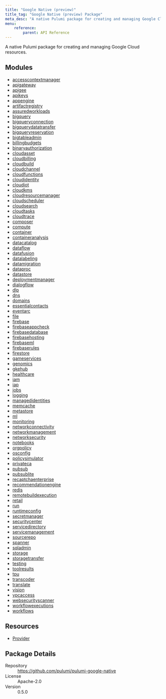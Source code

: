 ```yaml
---
title: "Google Native (preview)"
title_tag: "Google Native (preview) Package"
meta_desc: "A native Pulumi package for creating and managing Google Cloud resources."
menu:
    reference:
        parent: API Reference
---
```


<!-- WARNING: this file was generated by Pulumi Docs Generator. -->
<!-- Do not edit by hand unless you're certain you know what you are doing! -->

A native Pulumi package for creating and managing Google Cloud resources.

<h2 id="modules">Modules</h2>
<ul class="api">
    <li><a href="accesscontextmanager/" title="accesscontextmanager"><span class="symbol module"></span>accesscontextmanager</a></li>
    <li><a href="apigateway/" title="apigateway"><span class="symbol module"></span>apigateway</a></li>
    <li><a href="apigee/" title="apigee"><span class="symbol module"></span>apigee</a></li>
    <li><a href="apikeys/" title="apikeys"><span class="symbol module"></span>apikeys</a></li>
    <li><a href="appengine/" title="appengine"><span class="symbol module"></span>appengine</a></li>
    <li><a href="artifactregistry/" title="artifactregistry"><span class="symbol module"></span>artifactregistry</a></li>
    <li><a href="assuredworkloads/" title="assuredworkloads"><span class="symbol module"></span>assuredworkloads</a></li>
    <li><a href="bigquery/" title="bigquery"><span class="symbol module"></span>bigquery</a></li>
    <li><a href="bigqueryconnection/" title="bigqueryconnection"><span class="symbol module"></span>bigqueryconnection</a></li>
    <li><a href="bigquerydatatransfer/" title="bigquerydatatransfer"><span class="symbol module"></span>bigquerydatatransfer</a></li>
    <li><a href="bigqueryreservation/" title="bigqueryreservation"><span class="symbol module"></span>bigqueryreservation</a></li>
    <li><a href="bigtableadmin/" title="bigtableadmin"><span class="symbol module"></span>bigtableadmin</a></li>
    <li><a href="billingbudgets/" title="billingbudgets"><span class="symbol module"></span>billingbudgets</a></li>
    <li><a href="binaryauthorization/" title="binaryauthorization"><span class="symbol module"></span>binaryauthorization</a></li>
    <li><a href="cloudasset/" title="cloudasset"><span class="symbol module"></span>cloudasset</a></li>
    <li><a href="cloudbilling/" title="cloudbilling"><span class="symbol module"></span>cloudbilling</a></li>
    <li><a href="cloudbuild/" title="cloudbuild"><span class="symbol module"></span>cloudbuild</a></li>
    <li><a href="cloudchannel/" title="cloudchannel"><span class="symbol module"></span>cloudchannel</a></li>
    <li><a href="cloudfunctions/" title="cloudfunctions"><span class="symbol module"></span>cloudfunctions</a></li>
    <li><a href="cloudidentity/" title="cloudidentity"><span class="symbol module"></span>cloudidentity</a></li>
    <li><a href="cloudiot/" title="cloudiot"><span class="symbol module"></span>cloudiot</a></li>
    <li><a href="cloudkms/" title="cloudkms"><span class="symbol module"></span>cloudkms</a></li>
    <li><a href="cloudresourcemanager/" title="cloudresourcemanager"><span class="symbol module"></span>cloudresourcemanager</a></li>
    <li><a href="cloudscheduler/" title="cloudscheduler"><span class="symbol module"></span>cloudscheduler</a></li>
    <li><a href="cloudsearch/" title="cloudsearch"><span class="symbol module"></span>cloudsearch</a></li>
    <li><a href="cloudtasks/" title="cloudtasks"><span class="symbol module"></span>cloudtasks</a></li>
    <li><a href="cloudtrace/" title="cloudtrace"><span class="symbol module"></span>cloudtrace</a></li>
    <li><a href="composer/" title="composer"><span class="symbol module"></span>composer</a></li>
    <li><a href="compute/" title="compute"><span class="symbol module"></span>compute</a></li>
    <li><a href="container/" title="container"><span class="symbol module"></span>container</a></li>
    <li><a href="containeranalysis/" title="containeranalysis"><span class="symbol module"></span>containeranalysis</a></li>
    <li><a href="datacatalog/" title="datacatalog"><span class="symbol module"></span>datacatalog</a></li>
    <li><a href="dataflow/" title="dataflow"><span class="symbol module"></span>dataflow</a></li>
    <li><a href="datafusion/" title="datafusion"><span class="symbol module"></span>datafusion</a></li>
    <li><a href="datalabeling/" title="datalabeling"><span class="symbol module"></span>datalabeling</a></li>
    <li><a href="datamigration/" title="datamigration"><span class="symbol module"></span>datamigration</a></li>
    <li><a href="dataproc/" title="dataproc"><span class="symbol module"></span>dataproc</a></li>
    <li><a href="datastore/" title="datastore"><span class="symbol module"></span>datastore</a></li>
    <li><a href="deploymentmanager/" title="deploymentmanager"><span class="symbol module"></span>deploymentmanager</a></li>
    <li><a href="dialogflow/" title="dialogflow"><span class="symbol module"></span>dialogflow</a></li>
    <li><a href="dlp/" title="dlp"><span class="symbol module"></span>dlp</a></li>
    <li><a href="dns/" title="dns"><span class="symbol module"></span>dns</a></li>
    <li><a href="domains/" title="domains"><span class="symbol module"></span>domains</a></li>
    <li><a href="essentialcontacts/" title="essentialcontacts"><span class="symbol module"></span>essentialcontacts</a></li>
    <li><a href="eventarc/" title="eventarc"><span class="symbol module"></span>eventarc</a></li>
    <li><a href="file/" title="file"><span class="symbol module"></span>file</a></li>
    <li><a href="firebase/" title="firebase"><span class="symbol module"></span>firebase</a></li>
    <li><a href="firebaseappcheck/" title="firebaseappcheck"><span class="symbol module"></span>firebaseappcheck</a></li>
    <li><a href="firebasedatabase/" title="firebasedatabase"><span class="symbol module"></span>firebasedatabase</a></li>
    <li><a href="firebasehosting/" title="firebasehosting"><span class="symbol module"></span>firebasehosting</a></li>
    <li><a href="firebaseml/" title="firebaseml"><span class="symbol module"></span>firebaseml</a></li>
    <li><a href="firebaserules/" title="firebaserules"><span class="symbol module"></span>firebaserules</a></li>
    <li><a href="firestore/" title="firestore"><span class="symbol module"></span>firestore</a></li>
    <li><a href="gameservices/" title="gameservices"><span class="symbol module"></span>gameservices</a></li>
    <li><a href="genomics/" title="genomics"><span class="symbol module"></span>genomics</a></li>
    <li><a href="gkehub/" title="gkehub"><span class="symbol module"></span>gkehub</a></li>
    <li><a href="healthcare/" title="healthcare"><span class="symbol module"></span>healthcare</a></li>
    <li><a href="iam/" title="iam"><span class="symbol module"></span>iam</a></li>
    <li><a href="iap/" title="iap"><span class="symbol module"></span>iap</a></li>
    <li><a href="jobs/" title="jobs"><span class="symbol module"></span>jobs</a></li>
    <li><a href="logging/" title="logging"><span class="symbol module"></span>logging</a></li>
    <li><a href="managedidentities/" title="managedidentities"><span class="symbol module"></span>managedidentities</a></li>
    <li><a href="memcache/" title="memcache"><span class="symbol module"></span>memcache</a></li>
    <li><a href="metastore/" title="metastore"><span class="symbol module"></span>metastore</a></li>
    <li><a href="ml/" title="ml"><span class="symbol module"></span>ml</a></li>
    <li><a href="monitoring/" title="monitoring"><span class="symbol module"></span>monitoring</a></li>
    <li><a href="networkconnectivity/" title="networkconnectivity"><span class="symbol module"></span>networkconnectivity</a></li>
    <li><a href="networkmanagement/" title="networkmanagement"><span class="symbol module"></span>networkmanagement</a></li>
    <li><a href="networksecurity/" title="networksecurity"><span class="symbol module"></span>networksecurity</a></li>
    <li><a href="notebooks/" title="notebooks"><span class="symbol module"></span>notebooks</a></li>
    <li><a href="orgpolicy/" title="orgpolicy"><span class="symbol module"></span>orgpolicy</a></li>
    <li><a href="osconfig/" title="osconfig"><span class="symbol module"></span>osconfig</a></li>
    <li><a href="policysimulator/" title="policysimulator"><span class="symbol module"></span>policysimulator</a></li>
    <li><a href="privateca/" title="privateca"><span class="symbol module"></span>privateca</a></li>
    <li><a href="pubsub/" title="pubsub"><span class="symbol module"></span>pubsub</a></li>
    <li><a href="pubsublite/" title="pubsublite"><span class="symbol module"></span>pubsublite</a></li>
    <li><a href="recaptchaenterprise/" title="recaptchaenterprise"><span class="symbol module"></span>recaptchaenterprise</a></li>
    <li><a href="recommendationengine/" title="recommendationengine"><span class="symbol module"></span>recommendationengine</a></li>
    <li><a href="redis/" title="redis"><span class="symbol module"></span>redis</a></li>
    <li><a href="remotebuildexecution/" title="remotebuildexecution"><span class="symbol module"></span>remotebuildexecution</a></li>
    <li><a href="retail/" title="retail"><span class="symbol module"></span>retail</a></li>
    <li><a href="run/" title="run"><span class="symbol module"></span>run</a></li>
    <li><a href="runtimeconfig/" title="runtimeconfig"><span class="symbol module"></span>runtimeconfig</a></li>
    <li><a href="secretmanager/" title="secretmanager"><span class="symbol module"></span>secretmanager</a></li>
    <li><a href="securitycenter/" title="securitycenter"><span class="symbol module"></span>securitycenter</a></li>
    <li><a href="servicedirectory/" title="servicedirectory"><span class="symbol module"></span>servicedirectory</a></li>
    <li><a href="servicemanagement/" title="servicemanagement"><span class="symbol module"></span>servicemanagement</a></li>
    <li><a href="sourcerepo/" title="sourcerepo"><span class="symbol module"></span>sourcerepo</a></li>
    <li><a href="spanner/" title="spanner"><span class="symbol module"></span>spanner</a></li>
    <li><a href="sqladmin/" title="sqladmin"><span class="symbol module"></span>sqladmin</a></li>
    <li><a href="storage/" title="storage"><span class="symbol module"></span>storage</a></li>
    <li><a href="storagetransfer/" title="storagetransfer"><span class="symbol module"></span>storagetransfer</a></li>
    <li><a href="testing/" title="testing"><span class="symbol module"></span>testing</a></li>
    <li><a href="toolresults/" title="toolresults"><span class="symbol module"></span>toolresults</a></li>
    <li><a href="tpu/" title="tpu"><span class="symbol module"></span>tpu</a></li>
    <li><a href="transcoder/" title="transcoder"><span class="symbol module"></span>transcoder</a></li>
    <li><a href="translate/" title="translate"><span class="symbol module"></span>translate</a></li>
    <li><a href="vision/" title="vision"><span class="symbol module"></span>vision</a></li>
    <li><a href="vpcaccess/" title="vpcaccess"><span class="symbol module"></span>vpcaccess</a></li>
    <li><a href="websecurityscanner/" title="websecurityscanner"><span class="symbol module"></span>websecurityscanner</a></li>
    <li><a href="workflowexecutions/" title="workflowexecutions"><span class="symbol module"></span>workflowexecutions</a></li>
    <li><a href="workflows/" title="workflows"><span class="symbol module"></span>workflows</a></li>
</ul>

<h2 id="resources">Resources</h2>
<ul class="api">
    <li><a href="provider" title="Provider"><span class="symbol resource"></span>Provider</a></li>
</ul>

<h2 id="package-details">Package Details</h2>
<dl class="package-details">
	<dt>Repository</dt>
	<dd><a href="https://github.com/pulumi/pulumi-google-native">https://github.com/pulumi/pulumi-google-native</a></dd>
	<dt>License</dt>
	<dd>Apache-2.0</dd>
	<dt>Version</dt>
	<dd>0.5.0</dd>
</dl>

